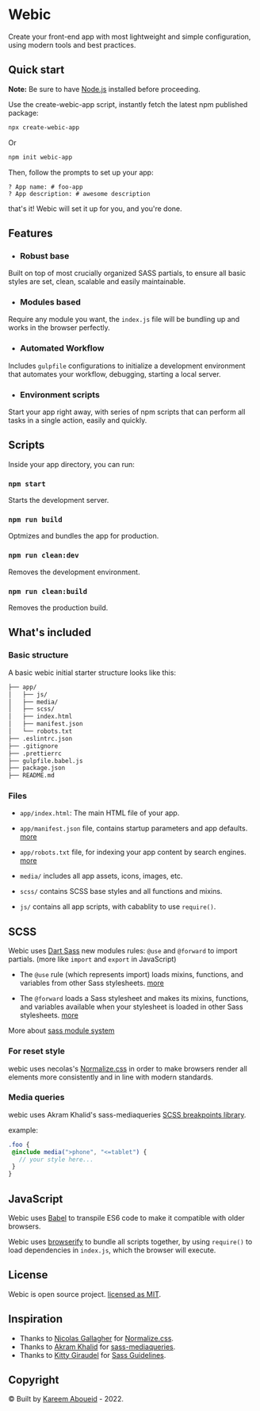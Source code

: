 # Webic

Create your front-end app with most lightweight and simple configuration, using modern tools and best practices.

## Quick start

**Note:**
Be sure to have [Node.js](https://nodejs.org/) installed before proceeding.

Use the create-webic-app script, instantly fetch the latest npm published package:

```bash
npx create-webic-app
```

Or

```bash
npm init webic-app
```

Then, follow the prompts to set up your app:

```shell
? App name: # foo-app
? App description: # awesome description
```

that's it! Webic will set it up for you, and you're done.

## Features

- ### Robust base

Built on top of most crucially organized SASS partials, to ensure all basic styles are set, clean, scalable and easily maintainable.

- ### Modules based

Require any module you want, the `index.js` file will be bundling up and works in the browser perfectly.

- ### Automated Workflow

Includes `gulpfile` configurations to initialize a development environment that automates your workflow, debugging, starting a local server.

- ### Environment scripts

Start your app right away, with series of npm scripts that can perform all tasks in a single action, easily and quickly.

## Scripts

Inside your app directory, you can run:

### ` npm start `

Starts the development server.

### ` npm run build `

Optmizes and bundles the app for production.

### ` npm run clean:dev `

Removes the development environment.

### ` npm run clean:build `

Removes the production build.

## What's included

### Basic structure

A basic webic initial starter structure looks like this:

```txt
├── app/
│   ├── js/
│   ├── media/
│   ├── scss/
│   ├── index.html
│   ├── manifest.json
│   └── robots.txt
├── .eslintrc.json
├── .gitignore
├── .prettierrc
├── gulpfile.babel.js
├── package.json
├── README.md
```

### Files

- `app/index.html`: The main HTML file of your app.

- `app/manifest.json` file, contains startup parameters and app defaults. [more](https://developer.mozilla.org/en-US/docs/Web/Manifest)

- `app/robots.txt` file, for indexing your app content by search engines. [more](https://developer.mozilla.org/en-US/docs/Glossary/Robots.txt)

- `media/` includes all app assets, icons, images, etc.

- `scss/` contains SCSS base styles and all functions and mixins.

- `js/` contains all app scripts, with cabablity to use `require()`.

## SCSS

Webic uses [Dart Sass](https://sass-lang.com/dart-sass) new modules rules: `@use` and `@forward` to import partials. (more like `import` and `export` in JavaScript)

- The `@use` rule (which represents import) loads mixins, functions, and variables from other Sass stylesheets. [more](https://sass-lang.com/documentation/at-rules/use)

- The `@forward` loads a Sass stylesheet and makes its mixins, functions, and variables available when your stylesheet is loaded in other Sass stylesheets. [more](https://sass-lang.com/documentation/at-rules/forward)

More about [sass module system](https://css-tricks.com/introducing-sass-modules/)

### For reset style

webic uses necolas's [Normalize.css](https://necolas.github.io/normalize.css/) in order to make browsers render all elements more consistently and in line with modern standards.

### Media queries

webic uses Akram Khalid's sass-mediaqueries [SCSS breakpoints library](https://github.com/wrongakram/sass-mediaqueries/blob/master/src/breakpoints/breakpoints.scss).

example:

```scss
.foo {
 @include media(">phone", "<=tablet") {
   // your style here...
 }
}
```

## JavaScript

Webic uses [Babel](https://babeljs.io/) to transpile ES6 code to make it compatible with older browsers.

Webic uses [browserify]( https://browserify.org/) to bundle all scripts together, by using `require()` to load dependencies in `index.js`, which the browser will execute.

## License

Webic is open source project. [licensed as MIT](https://github.com/kareemaboueid/webic/blob/master/LICENSE).

## Inspiration

- Thanks to [Nicolas Gallagher](https://github.com/necolas/) for [Normalize.css](https://github.com/necolas/normalize.css).
- Thanks to [Akram Khalid](http://github.com/wrongakram) for [sass-mediaqueries](http://github.com/wrongakram/sass-mediaqueries/blob/master/src/breakpoints/breakpoints.scss).
- Thanks to [Kitty Giraudel](https://github.com/KittyGiraudel) for [Sass Guidelines](https://sass-guidelin.es/).

## Copyright

&copy; Built by [Kareem Aboueid](https://github.com/kareemaboueid) - 2022.
